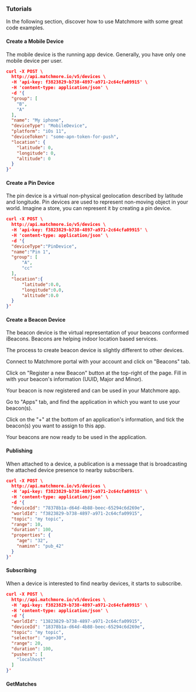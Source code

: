 
### Tutorials
In the following section, discover how to use Matchmore with some great code examples.
#### Create a Mobile Device
The mobile device is the running app device. Generally, you have only one mobile device per user.

```JSON
curl -X POST \
  http://api.matchmore.io/v5/devices \
  -H 'api-key: f3823829-b738-4897-a971-2c64cfa09915' \
  -H 'content-type: application/json' \
  -d '{
  "group": [
	"B",
	"A"
  ],
  "name": "My iphone",
  "deviceType": "MobileDevice",
  "platform": "iOs 11",
  "deviceToken": "some-apn-token-for-push",
  "location": {
    "latitude": 0,
    "longitude": 0,
    "altitude": 0
  }
}'
```
#### Create a Pin Device
The pin device is a virtual non-physical geolocation described by latitude and longitude.
Pin devices are used to represent non-moving object in your world. Imagine a store, you can represent it by creating a pin device.

```JSON
curl -X POST \
  http://api.matchmore.io/v5/devices \
  -H 'api-key: f3823829-b738-4897-a971-2c64cfa09915' \
  -H 'content-type: application/json' \
  -d '{
  "deviceType":"PinDevice",
  "name":"Pin 1",
  "group": [
      "A",
      "cc"
  ],
  "location":{
      "latitude":0.0,
      "longitude":0.0,
      "altitude":0.0
  }
}'
```
#### Create a Beacon Device
The beacon device is the virtual representation of your beacons conformed iBeacons.
Beacons are helping indoor location based services.

The process to create beacon device is slightly different to other devices.

Connect to Matchmore portal with your account and click on "Beacons" tab.

Click on "Register a new Beacon" button at the top-right of the page.
Fill in with your beacon's information (UUID, Major and Minor).

Your beacon is now registered and can be used in your Matchmore app.

Go to "Apps" tab, and find the application in which you want to use your beacon(s).

Click on the "+" at the bottom of an application's information, and tick the beacon(s) you want to assign to this app.

Your beacons are now ready to be used in the application.
#### Publishing
When attached to a device, a publication is a message that is broadcasting the attached device presence to nearby subscribers.

```JSON
curl -X POST \
  http://api.matchmore.io/v5/devices \
  -H 'api-key: f3823829-b738-4897-a971-2c64cfa09915' \
  -H 'content-type: application/json' \
  -d '{
  "deviceId": "78378b1a-d64d-4b88-beec-65294c6d269e",
  "worldId": "f3823829-b738-4897-a971-2c64cfa09915",
  "topic": "my topic",
  "range": 10,
  "duration": 100,
  "properties": {
    "age": "32",
    "naminn": "pub_42"
  }
}'
```
#### Subscribing
When a device is interested to find nearby devices, it starts to subscribe.

```JSON
curl -X POST \
  http://api.matchmore.io/v5/devices \
  -H 'api-key: f3823829-b738-4897-a971-2c64cfa09915' \
  -H 'content-type: application/json' \
  -d '{
  "worldId": "13823829-b738-4897-a971-2c64cfa09915",
  "deviceId": "18378b1a-d64d-4b88-beec-65294c6d269e",
  "topic": "my topic",
  "selector": "age>30",
  "range": 20,
  "duration": 100,
  "pushers": [
    "localhost"
  ]
}'
```
#### GetMatches
